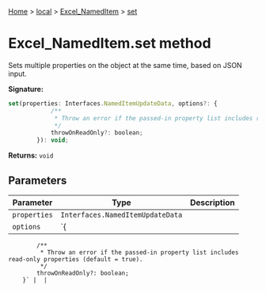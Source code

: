 [Home](./index) &gt; [local](local.md) &gt; [Excel\_NamedItem](local.excel_nameditem.md) &gt; [set](local.excel_nameditem.set.md)

# Excel\_NamedItem.set method

Sets multiple properties on the object at the same time, based on JSON input.

**Signature:**
```javascript
set(properties: Interfaces.NamedItemUpdateData, options?: {
            /**
             * Throw an error if the passed-in property list includes read-only properties (default = true).
             */
            throwOnReadOnly?: boolean;
        }): void;
```
**Returns:** `void`

## Parameters

|  Parameter | Type | Description |
|  --- | --- | --- |
|  `properties` | `Interfaces.NamedItemUpdateData` |  |
|  `options` | `{
            /**
             * Throw an error if the passed-in property list includes read-only properties (default = true).
             */
            throwOnReadOnly?: boolean;
        }` |  |

